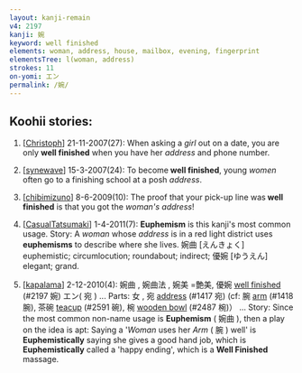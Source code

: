 ```yaml
---
layout: kanji-remain
v4: 2197
kanji: 婉
keyword: well finished
elements: woman, address, house, mailbox, evening, fingerprint
elementsTree: l(woman, address)
strokes: 11
on-yomi: エン
permalink: /婉/
---
```


## Koohii stories: 

1) [<a href="http://kanji.koohii.com/profile/Christoph">Christoph</a>] 21-11-2007(27): When asking a <em>girl</em> out on a date, you are only <strong>well finished</strong> when you have her <em>address</em> and phone number.

2) [<a href="http://kanji.koohii.com/profile/synewave">synewave</a>] 15-3-2007(24): To become<strong> well finished</strong>, young <em>women</em> often go to a finishing school at a posh <em>address</em>.

3) [<a href="http://kanji.koohii.com/profile/chibimizuno">chibimizuno</a>] 8-6-2009(10): The proof that your pick-up line was<strong> well finished</strong> is that you got the <em>woman&#039;s address</em>!

4) [<a href="http://kanji.koohii.com/profile/CasualTatsumaki">CasualTatsumaki</a>] 1-4-2011(7): <strong>Euphemism</strong> is this kanji&#039;s most common usage. Story: A <em>woman</em> whose <em>address</em> is in a red light district uses <strong>euphemisms</strong> to describe where she lives. 婉曲 [えんきょく] euphemistic; circumlocution; roundabout; indirect; 優婉 [ゆうえん] elegant; grand.

5) [<a href="http://kanji.koohii.com/profile/kapalama">kapalama</a>] 2-12-2010(4): 婉曲 , 婉曲法 , 婉美 =艶美, 優婉 <a href="../v4/2197.html">well finished</a> (#2197 婉) エン( 宛 ) ... Parts: 女 , 宛 <a href="../v4/1417.html">address</a> (#1417 宛) (cf: 腕 <a href="../v4/1418.html">arm</a> (#1418 腕), 茶碗 <a href="../v4/2591.html">teacup</a> (#2591 碗), 椀 <a href="../v4/2487.html">wooden bowl</a> (#2487 椀)） ... Story: Since the most common non-name usage is <strong>Euphemism</strong> ( 婉曲 ), then a play on the idea is apt: Saying a &#039;<em>Woman</em> uses her <em>Arm</em> ( 腕 ) well&#039; is <strong>Euphemistically</strong> saying she gives a good hand job, which is <strong>Euphemistically</strong> called a &#039;happy ending&#039;, which is a <strong>Well Finished</strong> massage.

